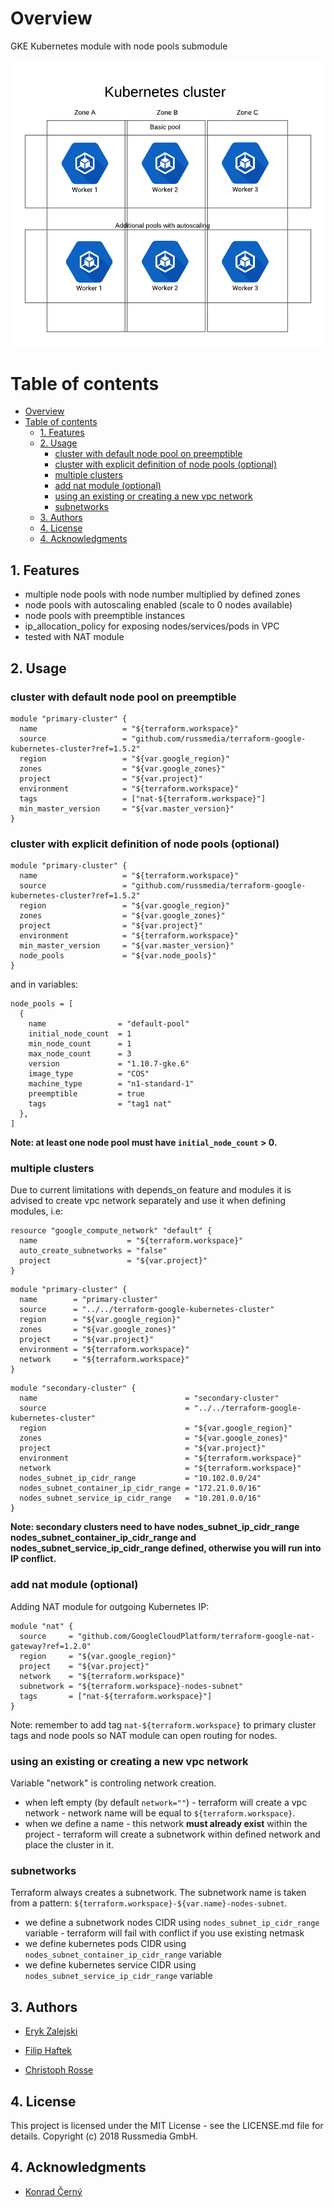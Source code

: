 # Overview
GKE Kubernetes module with node pools submodule


![Kuberntes diagram on GKE](images/diagram.png)

Table of contents
=================

   * [Overview](#overview)
   * [Table of contents](#table-of-contents)
      * [1. Features](#1-features)
      * [2. Usage](#2-usage)
         * [cluster with default node pool on preemptible](#cluster-with-default-node-pool-on-preemptible)
         * [cluster with explicit definition of node pools (optional)](#cluster-with-explicit-definition-of-node-pools-optional)
         * [multiple clusters](#multiple-clusters)
         * [add nat module (optional)](#add-nat-module-optional)
         * [using an existing or creating a new vpc network](#using-an-existing-or-creating-a-new-vpc-network)
         * [subnetworks](#subnetworks)
      * [3. Authors](#3-authors)
      * [4. License](#4-license)
      * [4. Acknowledgments](#4-acknowledgments)



## 1. Features

- multiple node pools with node number multiplied by defined zones
- node pools with autoscaling enabled (scale to 0 nodes available)
- node pools with preemptible instances
- ip_allocation_policy for exposing nodes/services/pods in VPC
- tested with NAT module

## 2. Usage

### cluster with default node pool on preemptible
```hcl
module "primary-cluster" {
  name                   = "${terraform.workspace}"
  source                 = "github.com/russmedia/terraform-google-kubernetes-cluster?ref=1.5.2"
  region                 = "${var.google_region}"
  zones                  = "${var.google_zones}"
  project                = "${var.project}"
  environment            = "${terraform.workspace}"
  tags                   = ["nat-${terraform.workspace}"]
  min_master_version     = "${var.master_version}"
}
```

### cluster with explicit definition of node pools (optional)

```hcl
module "primary-cluster" {
  name                   = "${terraform.workspace}"
  source                 = "github.com/russmedia/terraform-google-kubernetes-cluster?ref=1.5.2"
  region                 = "${var.google_region}"
  zones                  = "${var.google_zones}"
  project                = "${var.project}"
  environment            = "${terraform.workspace}"
  min_master_version     = "${var.master_version}"
  node_pools             = "${var.node_pools}"
}
```

and in variables:

```hcl
node_pools = [
  {
    name                = "default-pool"
    initial_node_count  = 1
    min_node_count      = 1
    max_node_count      = 3
    version             = "1.10.7-gke.6"
    image_type          = "COS"
    machine_type        = "n1-standard-1"
    preemptible         = true
    tags                = "tag1 nat"
  },
]
```
**Note: at least one node pool must have `initial_node_count` > 0.**

###  multiple clusters

Due to current limitations with depends_on feature and modules it is advised to create vpc network separately and use it when defining modules, i.e: 

```hcl
resource "google_compute_network" "default" {
  name                    = "${terraform.workspace}"
  auto_create_subnetworks = "false"
  project                 = "${var.project}"
}
```

```hcl
module "primary-cluster" {
  name        = "primary-cluster"
  source      = "../../terraform-google-kubernetes-cluster"
  region      = "${var.google_region}"
  zones       = "${var.google_zones}"
  project     = "${var.project}"
  environment = "${terraform.workspace}"
  network     = "${terraform.workspace}"
}
```

```hcl
module "secondary-cluster" {
  name                                 = "secondary-cluster"
  source                               = "../../terraform-google-kubernetes-cluster"
  region                               = "${var.google_region}"
  zones                                = "${var.google_zones}"
  project                              = "${var.project}"
  environment                          = "${terraform.workspace}"
  network                              = "${terraform.workspace}"
  nodes_subnet_ip_cidr_range           = "10.102.0.0/24"
  nodes_subnet_container_ip_cidr_range = "172.21.0.0/16"
  nodes_subnet_service_ip_cidr_range   = "10.201.0.0/16"
}
```
**Note: secondary clusters need to have nodes_subnet_ip_cidr_range nodes_subnet_container_ip_cidr_range and nodes_subnet_service_ip_cidr_range defined, otherwise you will run into IP conflict.**

### add nat module (optional)

Adding NAT module for outgoing Kubernetes IP:
```hcl
module "nat" {
  source     = "github.com/GoogleCloudPlatform/terraform-google-nat-gateway?ref=1.2.0"
  region     = "${var.google_region}"
  project    = "${var.project}"
  network    = "${terraform.workspace}"
  subnetwork = "${terraform.workspace}-nodes-subnet"
  tags       = ["nat-${terraform.workspace}"]
}
```

Note: remember to add tag `nat-${terraform.workspace}` to primary cluster tags and node pools so NAT module can open routing for nodes.

### using an existing or creating a new vpc network

Variable "network" is controling network creation. 
- when left empty (by default `network=""`) - terraform will create a vpc network - network name will be equal to `${terraform.workspace}`.
- when we define a name - this network **must already exist** within the project - terraform will create a subnetwork within defined network and place the cluster in it.

### subnetworks

Terraform always creates a subnetwork. The subnetwork name is taken from a pattern: `${terraform.workspace}-${var.name}-nodes-subnet`.

- we define a subnetwork nodes CIDR using `nodes_subnet_ip_cidr_range` variable - terraform will fail with conflict if you use existing netmask
- we define kubernetes pods CIDR using `nodes_subnet_container_ip_cidr_range` variable
- we define kubernetes service CIDR using `nodes_subnet_service_ip_cidr_range` variable

## 3. Authors

- [Eryk Zalejski](https://github.com/ezalejski)

- [Filip Haftek](https://github.com/filiphaftek)

- [Christoph Rosse](https://github.com/gries)

## 4. License

This project is licensed under the MIT License - see the LICENSE.md file for details.
Copyright (c) 2018 Russmedia GmbH.

## 4. Acknowledgments

- [Konrad Černý](https://github.com/rokerkony)